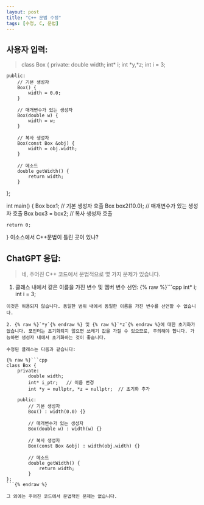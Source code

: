 ```yaml
---
layout: post
title: "C++ 문법 수정"
tags: [수정, C, 문법]
---
```


## 사용자 입력:
> class Box {
    private:
        double width;
        int* i;
        int *y,*z;
        int i = 3;

    public:
        // 기본 생성자
        Box() {
            width = 0.0;
        }

        // 매개변수가 있는 생성자
        Box(double w) {
            width = w;
        }

        // 복사 생성자
        Box(const Box &obj) {
            width = obj.width;
        }

        // 메소드
        double getWidth() {
            return width;
        }
};

int main() {
    Box box1;            // 기본 생성자 호출
    Box box2(10.0);      // 매개변수가 있는 생성자 호출
    Box box3 = box2;    // 복사 생성자 호출

    return 0;
} 이소스에서 C++문법이 틀린 곳이 있나?

## ChatGPT 응답:
> 네, 주어진 C++ 코드에서 문법적으로 몇 가지 문제가 있습니다.

1. 클래스 내에서 같은 이름을 가진 변수 및 멤버 변수 선언:
{% raw %}```cpp
int* i;
int i = 3;
```{% endraw %}
이것은 허용되지 않습니다. 동일한 범위 내에서 동일한 이름을 가진 변수를 선언할 수 없습니다.

2. {% raw %}`*y`{% endraw %} 및 {% raw %}`*z`{% endraw %}에 대한 초기화가 없습니다. 포인터는 초기화되지 않으면 쓰레기 값을 가질 수 있으므로, 주의해야 합니다. 가능하면 생성자 내에서 초기화하는 것이 좋습니다.

수정된 클래스는 다음과 같습니다:

{% raw %}```cpp
class Box {
    private:
        double width;
        int* i_ptr;   // 이름 변경
        int *y = nullptr, *z = nullptr;  // 초기화 추가

    public:
        // 기본 생성자
        Box() : width(0.0) {}

        // 매개변수가 있는 생성자
        Box(double w) : width(w) {}

        // 복사 생성자
        Box(const Box &obj) : width(obj.width) {}

        // 메소드
        double getWidth() {
            return width;
        }
};
```{% endraw %}

그 외에는 주어진 코드에서 문법적인 문제는 없습니다.

